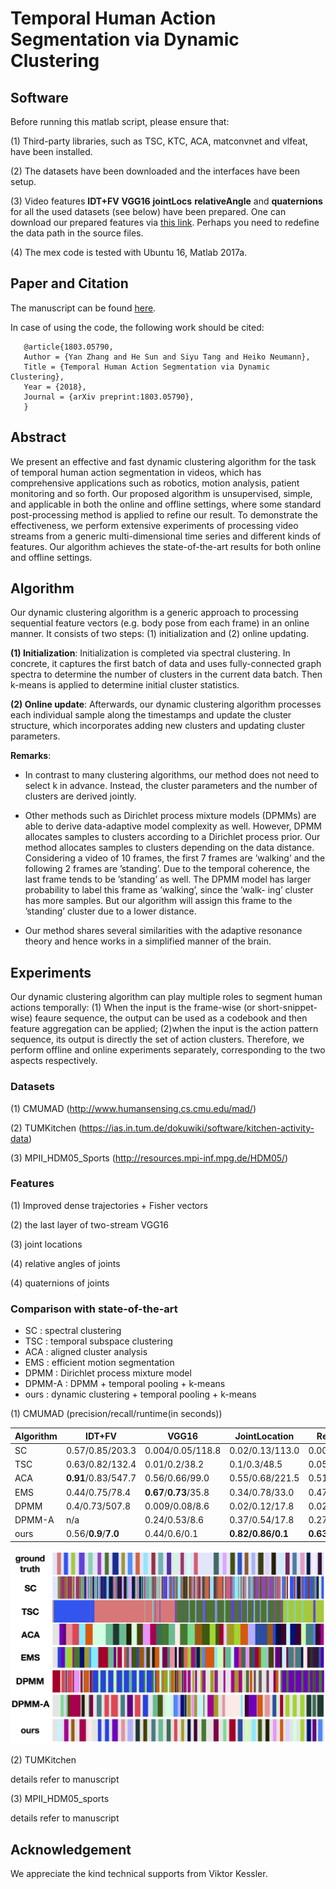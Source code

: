 # Temporal Human Action Segmentation via Dynamic Clustering





## Software
Before running this matlab script, please ensure that:

  (1) Third-party libraries, such as TSC, KTC, ACA, matconvnet and vlfeat, have been installed.
  
  (2) The datasets have been downloaded and the interfaces have been setup. 
  
  (3) Video features __IDT+FV__ __VGG16__ __jointLocs__ __relativeAngle__ and __quaternions__ for all the used datasets (see below) have been prepared. One can download our prepared features via [this link](https://emotion.informatik.uni-ulm.de/public/DynamicClustering/). Perhaps you need to redefine the data path in the source files.
  
  (4) The mex code is tested with Ubuntu 16, Matlab 2017a.

## Paper and Citation
The manuscript can be found [here](https://arxiv.org/abs/1803.05790).

In case of using the code, the following work should be cited: 

       @article{1803.05790,
       Author = {Yan Zhang and He Sun and Siyu Tang and Heiko Neumann},
       Title = {Temporal Human Action Segmentation via Dynamic Clustering},
       Year = {2018},
       Journal = {arXiv preprint:1803.05790},
       }



## Abstract
We present an effective and fast dynamic clustering algorithm for the task of temporal human action segmentation in videos, which has comprehensive applications such as robotics, motion analysis, patient monitoring and so forth. Our proposed algorithm is unsupervised, simple, and applicable in both the online and offline settings, where some standard post-processing method is applied to refine our result. To demonstrate the effectiveness, we perform extensive experiments of processing video streams from a generic multi-dimensional time series and different kinds of features. Our algorithm achieves the state-of-the-art results for both online and offline settings.

## Algorithm
Our dynamic clustering algorithm is a generic approach to processing sequential feature vectors (e.g. body pose from each frame) in an online manner. It consists of two steps: (1) initialization and (2) online updating.

__(1) Initialization__:
Initialization is completed via spectral clustering. In concrete, it captures the first batch of data and uses fully-connected graph spectra to determine the number of clusters in the current data batch. Then k-means is applied to determine initial cluster statistics.

__(2) Online update__:
Afterwards, our dynamic clustering algorithm processes each individual sample along the timestamps and update the cluster structure, which incorporates adding new clusters and updating cluster parameters. 

__Remarks__:
  * In contrast to many clustering algorithms, our method does not need to select k in advance. Instead, the cluster parameters and the number of clusters are derived jointly.

  * Other methods such as Dirichlet process mixture models (DPMMs) are able to derive data-adaptive model complexity as well. However, DPMM allocates samples to clusters according to a Dirichlet process prior. Our method allocates samples to clusters depending on the data distance. Considering a video of 10 frames, the first 7 frames are
’walking’ and the following 2 frames are ’standing’. Due to the temporal coherence, the last frame tends to be
’standing’ as well. The DPMM model has larger probability to label this frame as ’walking’, since the ’walk-
ing’ cluster has more samples. But our algorithm will assign this frame to the ’standing’ cluster due to a lower
distance.

  * Our method shares several similarities with the adaptive resonance theory and hence works in a simplified manner of the brain.


## Experiments
Our dynamic clustering algorithm can play multiple roles to segment human actions temporally: (1) When the input is the frame-wise (or short-snippet-wise) feaure sequence, the output can be used as a codebook and then feature aggregation can be applied; (2)when the input is the action pattern sequence, its output is directly the set of action clusters. Therefore, we perform offline and online experiments separately, corresponding to the two aspects respectively.

### Datasets
(1) CMUMAD (http://www.humansensing.cs.cmu.edu/mad/)

(2) TUMKitchen (https://ias.in.tum.de/dokuwiki/software/kitchen-activity-data)

(3) MPII_HDM05_Sports (http://resources.mpi-inf.mpg.de/HDM05/)

### Features
(1) Improved dense trajectories + Fisher vectors

(2) the last layer of two-stream VGG16

(3) joint locations

(4) relative angles of joints

(4) quaternions of joints


### Comparison with state-of-the-art
* SC : spectral clustering
* TSC : temporal subspace clustering
* ACA : aligned cluster analysis
* EMS : efficient motion segmentation 
* DPMM : Dirichlet process mixture model
* DPMM-A : DPMM + temporal pooling + k-means
* ours : dynamic clustering + temporal pooling + k-means


(1) CMUMAD (precision/recall/runtime(in seconds))

| Algorithm | IDT+FV | VGG16 | JointLocation | RelativeAngle | Quaternion |
|-----------|-----------|-----------|-----------|-----------|-----------|
|SC| 0.57/0.85/203.3| 0.004/0.05/118.8 |0.02/0.13/113.0| 0.003/0.06/113.4 |0.01/0.11/125.3|
|TSC| 0.63/0.82/132.4| 0.01/0.2/38.2 |0.1/0.3/48.5| 0.05/0.29/41.6| 0.05/0.29/38.7|
|ACA|  __0.91__/0.83/547.7| 0.56/0.66/99.0| 0.55/0.68/221.5| 0.51/0.65/136.2| 0.55/__0.66__/168.8|
|EMS| 0.44/0.75/78.4| __0.67__/__0.73__/35.8| 0.34/0.78/33.0| 0.47/__0.89__/17.3| 0.6/0.51/9.2|
|DPMM| 0.4/0.73/507.8| 0.009/0.08/8.6| 0.02/0.12/17.8| 0.02/0.1/13.4| 0.02/0.11/11.6|
|DPMM-A| n/a |0.24/0.53/8.6| 0.37/0.54/17.8| 0.27/0.5/13.4| 0.39/0.58/11.6|
|ours| 0.56/__0.9__/__7.0__| 0.44/0.6/0.1| __0.82/0.86/0.1__| __0.63__/0.64/__0.1__| __0.63__/0.52/__0.1__|


![An example of segmentation is shown here.](https://github.com/IchBinYanZhang/dynamic_clustering/blob/master/CMUMAD_example_segmentation.png)

(2) TUMKitchen

details refer to manuscript

(3) MPII_HDM05_sports

details refer to manuscript



## Acknowledgement
We appreciate the kind technical supports from Viktor Kessler.
